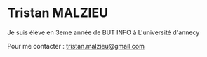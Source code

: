 # Tristan MALZIEU

Je suis élève en 3eme année de BUT INFO à L'université d'annecy

Pour me contacter : 
tristan.malzieu@gmail.com

<!---
T-MALZIEU/T-MALZIEU is a ✨ special ✨ repository because its `README.md` (this file) appears on your GitHub profile.
You can click the Preview link to take a look at your changes.

IDEA: 
NUMBER OF ENNEMY CARDS
EACH PLAYER TAKES TURNS TRYING TO TAKE DOWN AS MANY AS POSSIBLE
ENNEMIES ARE DISPOSED IN A GRID (possibility to change size of the grid for longer or shorter games)
PLAYER CHOOSE WHAT ENNEMY THEY ATTACK
ENNMY CARDS HAVE EFFECT WHEN TAKEN DOWN (ie attack once more, take control of the ennemy, destroy the opponant card)
PLAYERS SUMMON THEIR CREATURES AND ATTACK THE ENNEMY
THE PLAYER THAT TOOK DOWN THE MOST ENNEMIES (maibe got the biggest score if ennemies gives differents scores) WINS
SPELLS CAN BE USED FROM EITHER PLAYER TURNS
--->
